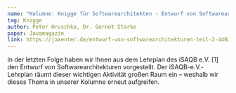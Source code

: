 ```yaml
---
name: "Kolumne: Knigge für Softwarearchitekten - Entwurf von Softwarearchitekturen (Teil 2)"
tag: Knigge
author: Peter Hruschka, Dr. Gernot Starke
paper: Javamagazin
link: https://jaxenter.de/entwurf-von-softwarearchitekturen-teil-2-4402
---
```

In der letzten Folge haben wir Ihnen aus dem Lehrplan des iSAQB e.V. [1] den Entwurf von Softwarearchitekturen 
vorgestellt. Der iSAQB-e.V.-Lehrplan räumt dieser wichtigen Aktivität großen Raum ein – 
weshalb wir dieses Thema in unserer Kolumne erneut aufgreifen.